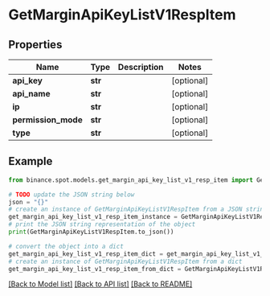 # GetMarginApiKeyListV1RespItem


## Properties

Name | Type | Description | Notes
------------ | ------------- | ------------- | -------------
**api_key** | **str** |  | [optional] 
**api_name** | **str** |  | [optional] 
**ip** | **str** |  | [optional] 
**permission_mode** | **str** |  | [optional] 
**type** | **str** |  | [optional] 

## Example

```python
from binance.spot.models.get_margin_api_key_list_v1_resp_item import GetMarginApiKeyListV1RespItem

# TODO update the JSON string below
json = "{}"
# create an instance of GetMarginApiKeyListV1RespItem from a JSON string
get_margin_api_key_list_v1_resp_item_instance = GetMarginApiKeyListV1RespItem.from_json(json)
# print the JSON string representation of the object
print(GetMarginApiKeyListV1RespItem.to_json())

# convert the object into a dict
get_margin_api_key_list_v1_resp_item_dict = get_margin_api_key_list_v1_resp_item_instance.to_dict()
# create an instance of GetMarginApiKeyListV1RespItem from a dict
get_margin_api_key_list_v1_resp_item_from_dict = GetMarginApiKeyListV1RespItem.from_dict(get_margin_api_key_list_v1_resp_item_dict)
```
[[Back to Model list]](../README.md#documentation-for-models) [[Back to API list]](../README.md#documentation-for-api-endpoints) [[Back to README]](../README.md)



